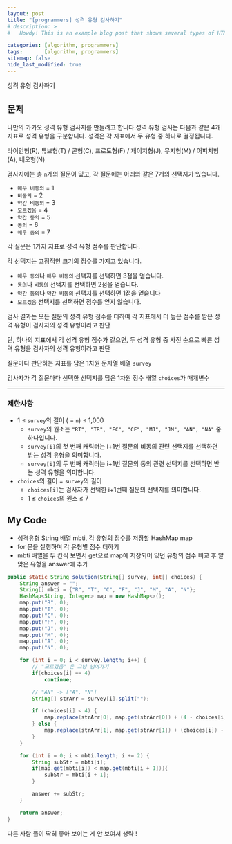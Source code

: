 ```yaml
---
layout: post
title: "[programmers] 성격 유형 검사하기"
# description: >
#   Howdy! This is an example blog post that shows several types of HTML content supported in this theme.

categories: [algorithm, programmers]
tags:       [algorithm, programmers]
sitemap: false
hide_last_modified: true
---
```

성격 유형 검사하기






## 문제

나만의 카카오 성격 유형 검사지를 만들려고 합니다.성격 유형 검사는 다음과 같은 4개 지표로 성격 유형을 구분합니다. 성격은 각 지표에서 두 유형 중 하나로 결정됩니다.

라이언형(R), 튜브형(T) / 콘형(C), 프로도형(F) / 제이지형(J), 무지형(M) / 어피치형(A), 네오형(N)

검사지에는 총 `n`개의 질문이 있고, 각 질문에는 아래와 같은 7개의 선택지가 있습니다.

- `매우 비동의` = 1
- `비동의` = 2
- `약간 비동의` = 3
- `모르겠음` = 4
- `약간 동의` = 5
- `동의` = 6
- `매우 동의` = 7

각 질문은 1가지 지표로 성격 유형 점수를 판단합니다.

각 선택지는 고정적인 크기의 점수를 가지고 있습니다.

- `매우 동의`나 `매우 비동의` 선택지를 선택하면 3점을 얻습니다.
- `동의`나 `비동의` 선택지를 선택하면 2점을 얻습니다.
- `약간 동의`나 `약간 비동의` 선택지를 선택하면 1점을 얻습니다
- `모르겠음` 선택지를 선택하면 점수를 얻지 않습니다.

검사 결과는 모든 질문의 성격 유형 점수를 더하여 각 지표에서 더 높은 점수를 받은 성격 유형이 검사자의 성격 유형이라고 판단

단, 하나의 지표에서 각 성격 유형 점수가 같으면, 두 성격 유형 중 사전 순으로 빠른 성격 유형을 검사자의 성격 유형이라고 판단

질문마다 판단하는 지표를 담은 1차원 문자열 배열 `survey`

검사자가 각 질문마다 선택한 선택지를 담은 1차원 정수 배열 `choices`가 매개변수

---

### 제한사항

- 1 ≤ `survey`의 길이 ( = `n`) ≤ 1,000
    - `survey`의 원소는 `"RT", "TR", "FC", "CF", "MJ", "JM", "AN", "NA"` 중 하나입니다.
    - `survey[i]`의 첫 번째 캐릭터는 i+1번 질문의 비동의 관련 선택지를 선택하면 받는 성격 유형을 의미합니다.
    - `survey[i]`의 두 번째 캐릭터는 i+1번 질문의 동의 관련 선택지를 선택하면 받는 성격 유형을 의미합니다.
- `choices`의 길이 = `survey`의 길이
    - `choices[i]`는 검사자가 선택한 i+1번째 질문의 선택지를 의미합니다.
    - 1 ≤ `choices`의 원소 ≤ 7

## My Code

- 성격유형 String 배열 mbti, 각 유형의 점수를 저장할 HashMap map
- for 문을 실행하며 각 유형별 점수 더하기
- mbti 배열을 두 칸씩 보면서 get으로 map에 저장되어 있던 유형의 점수 비교 후 알맞은 유형을 answer에 추가

```java
public static String solution(String[] survey, int[] choices) {
    String answer = "";
    String[] mbti = {"R", "T", "C", "F", "J", "M", "A", "N"};
    HashMap<String, Integer> map = new HashMap<>();
    map.put("R", 0);
    map.put("T", 0);
    map.put("C", 0);
    map.put("F", 0);
    map.put("J", 0);
    map.put("M", 0);
    map.put("A", 0);
    map.put("N", 0);

    for (int i = 0; i < survey.length; i++) {
        // "모르겠음" 은 그냥 넘어가기
        if(choices[i] == 4)
            continue;

        // "AN" -> ["A", "N"]
        String[] strArr = survey[i].split("");

        if (choices[i] < 4) {
            map.replace(strArr[0], map.get(strArr[0]) + (4 - choices[i]));
        } else {
            map.replace(strArr[1], map.get(strArr[1]) + (choices[i]) - 4);
        }
    }

    for (int i = 0; i < mbti.length; i += 2) {
        String subStr = mbti[i];
        if(map.get(mbti[i]) < map.get(mbti[i + 1])){
            subStr = mbti[i + 1];
        }

        answer += subStr;
    }

    return answer;
}
```

다른 사람 풀이 딱히 좋아 보이는 게 안 보여서 생략 !